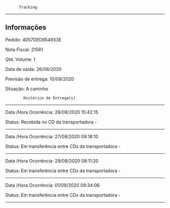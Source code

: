           Tracking 
-------------------------------------------------------------
Informações
-------------------------------------------------------------
Pedido: 4057DED854933E 

Nota Fiscal: 21561

Qtd. Volume: 1

Data de saída: 26/08/2020

Previsão de entrega: 10/09/2020  

Situação: A caminho

            Histórico de Entrega(s)
-------------------------------------------------------------
Data /Hora Ocorrência: 26/08/2020 15:42:15

Status: Recebida no CD da transportadora -

-------------------------------------------------------------
Data /Hora Ocorrência: 27/08/2020 09:18:10

Status: Em transferência entre CDs da transportadora -

-------------------------------------------------------------
Data /Hora Ocorrência: 29/08/2020 08:11:20

Status: Em transferência entre CDs da transportadora -

-------------------------------------------------------------
Data /Hora Ocorrência: 01/09/2020 09:34:06

Status: Em transferência entre CDs da transportadora -

-------------------------------------------------------------
